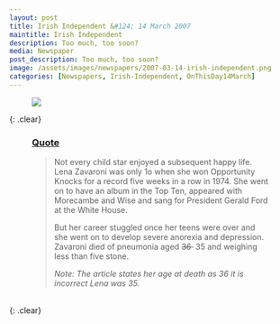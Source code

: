 ```yaml
---
layout: post
title: Irish Independent &#124; 14 March 2007
maintitle: Irish Independent
description: Too much, too soon?
media: Newspaper
post_description: Too much, too soon?
image: /assets/images/newspapers/2007-03-14-irish-independent.png
categories: [Newspapers, Irish-Independent, OnThisDay14March]
---
```


<figure class="fig3">
<a href="{{ page.image }}"><img src="{{ page.image }}" class="full-width zoom-in"></a>
</figure>

{: .clear}

<figure class="fig3">
<h3 id="quote"><a href="#quote">Quote</a></h3>
<blockquote>
<p>Not every child star enjoyed a subsequent happy life. Lena Zavaroni was only 1o when she won Opportunity Knocks for a record five weeks in a row in 1974. She went on to have an album in the Top Ten, appeared with Morecambe and Wise and sang for President Gerald Ford at the White House.</p>
<p>But her career stuggled once her teens were over and she went on to develop severe anorexia and depression. Zavaroni died of pneumonia aged <s>36&nbsp;</s> 35 and weighing less than five stone.</p>
<cite>Note: The article states her age at death as 36 it is incorrect Lena was 35.</cite>
</blockquote>
</figure>

<br />{: .clear}

